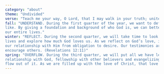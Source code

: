 ```yaml
---
category: "about"
theme: "Undivided"
verse: "Teach me your way, O Lord, that I may walk in your truth; unite my heart to fear your name. Psalms 86:11 (ESV)"
fall: "UNDERSTAND. During the first quarter of the year, we want to define what having an Undivided heart means and looks
like. By giving a foundation and background of who God is, we can better understand why He deserves
our entire lives."
winter: "REFLECT. During the second quarter, we will take time to look back on how good and faithful God has been in our
lives and explore how much God loves us. As we reflect on God’s love, it can help shift our perception of
our relationship with Him from obligation to desire. Our testimonies are powerful and should be used to
encourage others. (Revelations 12:11)"
spring: "OVERFLOW. During the third quarter, we will put all we have learned into action. After we establish a personal
relationship with God, fellowship with other believers and evangelizing to non-believers should naturally
flow out of it. As we are filled up with the love of Christ, that love should overflow into those around us."
---
```

